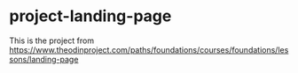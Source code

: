 # project-landing-page
This is the project from https://www.theodinproject.com/paths/foundations/courses/foundations/lessons/landing-page
